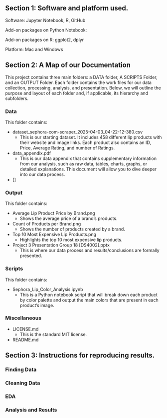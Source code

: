 ## Section 1: Software and platform used.
Software: Jupyter Notebook, R, GitHub

Add-on packages on Python Notebook: 

Add-on packages on R: ggplot2, dplyr

Platform: Mac and Windows
## Section 2: A Map of our Documentation
This project contains three main folders: a DATA folder, A SCRIPTS Folder, and an OUTPUT Folder. Each folder contains the work files for our data collection, processing, analysis, and presentation. Below, we will outline the purpose and layout of each folder and, if applicable, its hierarchy and subfolders.
### Data 
This folder contains:
- dataset_sephora-com-scraper_2025-04-03_04-22-12-380.csv
    - This is our starting dataset. It includes 458 different lip products with their website and image links. Each product also contains an ID, Price, Average Rating, and number of Ratings.
- data_appendix.pdf
    - This is our data appendix that contains supplementary information from our analysis, such as raw data, tables, charts, graphs, or detailed explanations. This document will allow you to dive deeper into our data process.
- []
### Output
This folder contains:
- Average Lip Product Price by Brand.png
    - Shows the average price of a brand’s products.
- Count of Products per Brand.png
    - Shows the number of products created by a brand.
- Top 10 Most Expensive Lip Products.png
    - Highlights the top 10 most expensive lip products.
- Project 3 Presentation Group 18 [DS4002].pptx
    - This is where our data process and results/conclusions are formally presented.

### Scripts
This folder contains:
- Sephora_Lip_Color_Analysis.ipynb
    - This is a Python notebook script that will break down each product by color palette and output the main colors that are present in each product’s image.
### Miscellaneous
- LICENSE.md
    - This is the standard MIT license.
- README.md

## Section 3: Instructions for reproducing results.
### Finding Data


### Cleaning Data


### EDA



### Analysis and Results

